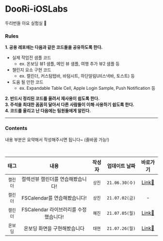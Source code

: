 # DooRi-iOSLabs
두리번들 아요 실험실 

### Rules

**1. 공용 레포에는 다음과 같은 코드들을 공유하도록 한다.**
- 실제 작업전 샘플 코드
  - ex. 온보딩 뷰1 샘플, 메인 뷰 샘플, 여행 추가 뷰2 샘플 등
- 챌린지 요소 구현 코드
  - ex. 캘린더, 커스텀탭바, 바텀시트, 하단알림UI(스낵바, 토스트) 등
- 도움 될 만한 코드
  - ex. Expandable Table Cell, Apple Login Sample, Push Notification 등

**2. 반드시 정리된 코드를 올려서 재사용이 쉽도록 한다.**    
**3. 주석을 최대한 꼼꼼히 달아서 다른 사람들이 이해·사용하기 쉽도록 한다.**  
**4. 코드를 올리고 난 다음에는 팀원들에게 알린다.**

<hr>

### Contents
내용 부분은 요약해서 작성해주시면 됩니다~ (줄바꿈 가능!)

<br>

| 태그 | 내용 | 작성자 | 업데이트 날짜 | 바로가기 |
|:--:|:--:|:--:|:--:|:--:|
|`캘린더` | 컬렉션뷰 캘린더를 연습해봤습니다! |`상진` |`21.06.30(수)`|[Link🛫](https://github.com/TeamDooRiBon/DooRi-iOSLabs/tree/main/AddNewTrip)|
|`캘린더` | FSCalendar를 연습해봤습니다! |`상진` |`21.07.02(금)`|-|
|`캘린더` | FSCalendar 라이브러리를 수정했습니다! |`혜진` |`21.07.05(월)`|[Link🛫](https://github.com/TeamDooRiBon/DooRi-iOSLabs/tree/feedback)|
|`온보딩` | 온보딩 화면을 구현해봤습니다 |`태현` |`21.07.26(월)`|[Link🛫](https://github.com/TeamDooRiBon/DooRi-iOSLabs/tree/main/OnboardingSample)|

